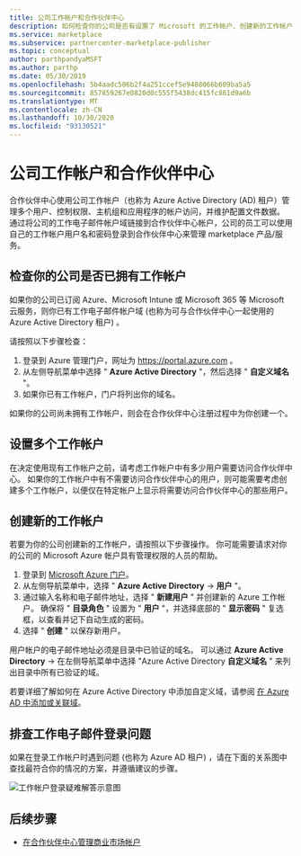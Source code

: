 ```yaml
---
title: 公司工作帐户和合作伙伴中心
description: 如何检查你的公司是否有设置了 Microsoft 的工作帐户、创建新的工作帐户，或设置了多个工作帐户以与合作伙伴中心一起使用。
ms.service: marketplace
ms.subservice: partnercenter-marketplace-publisher
ms.topic: conceptual
author: parthpandyaMSFT
ms.author: parthp
ms.date: 05/30/2019
ms.openlocfilehash: 5b4aadc506b2f4a251ccef5e9488066b609ba5a5
ms.sourcegitcommit: 857859267e0820d0c555f5438dc415fc861d9a6b
ms.translationtype: MT
ms.contentlocale: zh-CN
ms.lasthandoff: 10/30/2020
ms.locfileid: "93130521"
---
```

# <a name="company-work-accounts-and-partner-center"></a>公司工作帐户和合作伙伴中心

合作伙伴中心使用公司工作帐户（也称为 Azure Active Directory (AD) 租户）管理多个用户、控制权限、主机组和应用程序的帐户访问，并维护配置文件数据。 通过将公司的工作电子邮件帐户域链接到合作伙伴中心帐户，公司的员工可以使用自己的工作帐户用户名和密码登录到合作伙伴中心来管理 marketplace 产品/服务。

## <a name="check-whether-your-company-already-has-a-work-account"></a>检查你的公司是否已拥有工作帐户

如果你的公司已订阅 Azure、Microsoft Intune 或 Microsoft 365 等 Microsoft 云服务，则你已有工作电子邮件帐户域 (也称为可与合作伙伴中心一起使用的 Azure Active Directory 租户) 。

请按照以下步骤检查：
1. 登录到 Azure 管理门户，网址为 https://portal.azure.com 。
2. 从左侧导航菜单中选择 " **Azure Active Directory** "，然后选择 " **自定义域名** "。
3. 如果你已有工作帐户，门户将列出你的域名。

如果你的公司尚未拥有工作帐户，则会在合作伙伴中心注册过程中为你创建一个。

## <a name="set-up-multiple-work-accounts"></a>设置多个工作帐户

在决定使用现有工作帐户之前，请考虑工作帐户中有多少用户需要访问合作伙伴中心。 如果你的工作帐户中有不需要访问合作伙伴中心的用户，则可能需要考虑创建多个工作帐户，以便仅在特定帐户上显示将需要访问合作伙伴中心的那些用户。

## <a name="create-a-new-work-account"></a>创建新的工作帐户

若要为你的公司创建新的工作帐户，请按照以下步骤操作。 你可能需要请求对你的公司的 Microsoft Azure 帐户具有管理权限的人员的帮助。

1. 登录到 [Microsoft Azure 门户](https://portal.azure.com)。
2. 从左侧导航菜单中，选择 " **Azure Active Directory**  ->  **用户** "。
3. 通过输入名称和电子邮件地址，选择 " **新建用户** " 并创建新的 Azure 工作帐户。 确保将 " **目录角色** " 设置为 " **用户** "，并选择底部的 " **显示密码** " 复选框，以查看并记下自动生成的密码。
4. 选择 " **创建** " 以保存新用户。

用户帐户的电子邮件地址必须是目录中已验证的域名。 可以通过 **Azure Active Directory**  ->  在左侧导航菜单中选择 "Azure Active Directory **自定义域名** " 来列出目录中所有已验证的域。

若要详细了解如何在 Azure Active Directory 中添加自定义域，请参阅 [在 Azure AD 中添加或关联域](../../active-directory/fundamentals/add-custom-domain.md)。

## <a name="troubleshoot-work-email-sign-in"></a>排查工作电子邮件登录问题

如果在登录工作帐户时遇到问题 (也称为 Azure AD 租户) ，请在下面的关系图中查找最符合你的情况的方案，并遵循建议的步骤。

![工作帐户登录疑难解答示意图](./media/onboarding-aad-flow.png)

## <a name="next-steps"></a>后续步骤

- [在合作伙伴中心管理商业市场帐户](./manage-account.md)